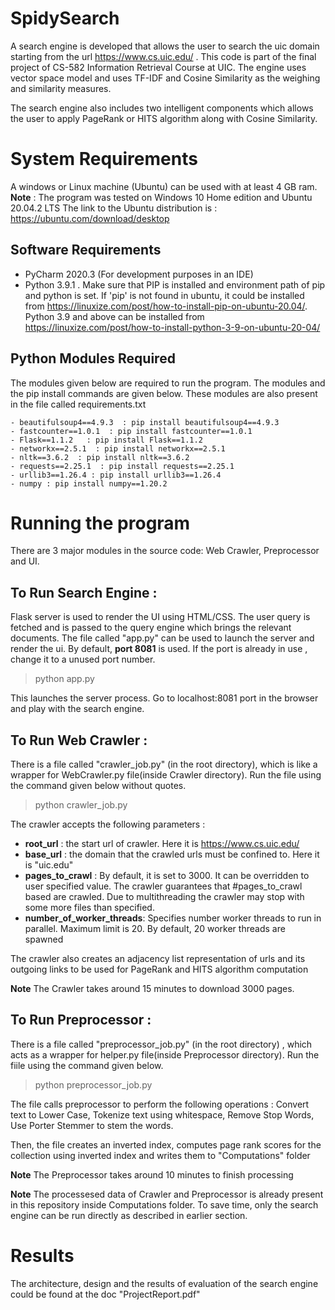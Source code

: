 # SpidySearch

A search engine is developed that allows the user to search the uic domain starting from the url  https://www.cs.uic.edu/ . This code is part of the final project of CS-582 Information Retrieval Course at UIC. The engine uses vector space model and uses TF-IDF and Cosine Similarity as the weighing and similarity measures.

The search engine also includes two intelligent components which allows the user to apply PageRank or HITS algorithm along with Cosine Similarity.


# System Requirements
A windows or Linux machine (Ubuntu) can be used with at least 4 GB ram. 
**Note** : The program was tested on Windows 10 Home edition and Ubuntu 20.04.2 LTS
The link to the Ubuntu distribution is  : https://ubuntu.com/download/desktop
## Software Requirements
- PyCharm 2020.3 (For development purposes in an IDE)
- Python 3.9.1 . Make sure that PIP is installed and environment path of pip and python  is set. If 'pip' is not found in ubuntu, it could be installed from https://linuxize.com/post/how-to-install-pip-on-ubuntu-20.04/. Python 3.9 and above can be installed from https://linuxize.com/post/how-to-install-python-3-9-on-ubuntu-20-04/

## Python Modules Required

The modules given below are required to run the program. The modules and the pip install commands are given below. These modules are also present in the file called requirements.txt 

	- beautifulsoup4==4.9.3  : pip install beautifulsoup4==4.9.3
	- fastcounter==1.0.1  : pip install fastcounter==1.0.1
	- Flask==1.1.2   : pip install Flask==1.1.2
	- networkx==2.5.1  : pip install networkx==2.5.1
	- nltk==3.6.2  : pip install nltk==3.6.2
	- requests==2.25.1  : pip install requests==2.25.1
	- urllib3==1.26.4 : pip install urllib3==1.26.4
	- numpy : pip install numpy==1.20.2
	
# Running the program

There are 3 major modules in the source code: Web Crawler, Preprocessor and UI.



## To Run Search Engine :

Flask server is used to render the UI using HTML/CSS. The user query is fetched and is passed to the query engine which brings the relevant documents. The file called "app.py" can be used to launch the server and render the ui. By default, **port 8081** is used. If the port is already in use , change it to a unused port number.

> python app.py

This launches the server process. Go to localhost:8081 port in the browser and play with the search engine.

## To Run Web Crawler : 
There is a file called "crawler_job.py" (in the root directory), which is like a wrapper for WebCrawler.py file(inside Crawler directory). Run the file using the command given below without quotes. 
> python crawler_job.py 

The crawler accepts the following parameters : 
- **root_url** : the start url of crawler. Here it is https://www.cs.uic.edu/ 
- **base_url** : the domain that the crawled urls must be confined to. Here it is "uic.edu"
- **pages_to_crawl** : By default, it is set to 3000. It can be overridden to user specified value. The crawler guarantees that #pages_to_crawl based are crawled. Due to multithreading the crawler may stop with some more files than specified. 
- **number_of_worker_threads**: Specifies number worker threads to run in parallel. Maximum limit is 20. By default, 20 worker threads are spawned

The crawler also creates an adjacency list representation of urls and its outgoing links to be used for PageRank and HITS algorithm computation

**Note** The Crawler takes around 15 minutes to download 3000 pages.


## To Run Preprocessor :
There is a file called "preprocessor_job.py" (in the root directory) , which acts as a wrapper for helper.py file(inside Preprocessor directory). Run the fiile using the command given below. 
> python preprocessor_job.py

The file calls preprocessor to perform the following operations : Convert text to Lower Case, Tokenize text using whitespace, Remove Stop Words, Use Porter Stemmer to stem the words.

Then, the file creates an inverted index, computes page rank scores for the collection using inverted index and writes them to "Computations" folder

**Note** The Preprocessor takes around 10 minutes to finish processing

**Note** The processesed data of Crawler and Preprocessor is already present in this repository inside Computations folder. To save time, only the search engine can be run directly as described in earlier section.


# Results

The architecture, design and the results of evaluation of the search engine could be found at the doc "ProjectReport.pdf"


